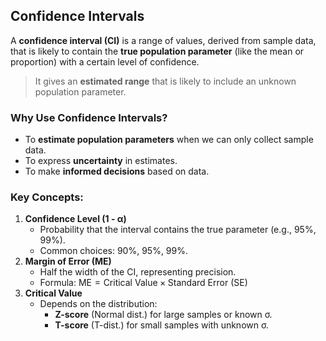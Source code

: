 ## Confidence Intervals
A **confidence interval (CI)** is a range of values, derived from sample data, that is likely to contain the **true population parameter** (like the mean or proportion) with a certain level of confidence.
> It gives an **estimated range** that is likely to include an unknown population parameter.

### Why Use Confidence Intervals?
- To **estimate population parameters** when we can only collect sample data.
- To express **uncertainty** in estimates.
- To make **informed decisions** based on data.

### **Key Concepts:**
1. **Confidence Level (1 - α)**  
   - Probability that the interval contains the true parameter (e.g., 95%, 99%).
   - Common choices: 90%, 95%, 99%.
2. **Margin of Error (ME)**  
   - Half the width of the CI, representing precision.  
   - Formula:  $\text{ME} = \text{Critical Value} \times \text{Standard Error (SE)}$
3. **Critical Value**  
   - Depends on the distribution:
     - **Z-score** (Normal dist.) for large samples or known σ.
     - **T-score** (T-dist.) for small samples with unknown σ.
